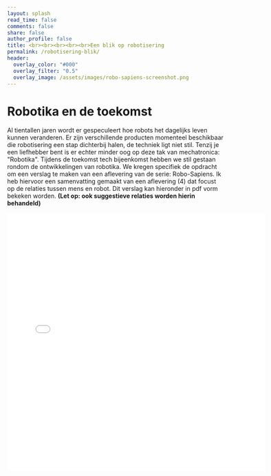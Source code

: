 ```yaml
---
layout: splash
read_time: false
comments: false
share: false
author_profile: false
title: <br><br><br><br><br>Een blik op robotisering
permalink: /robotisering-blik/
header:
  overlay_color: "#000"
  overlay_filter: "0.5"
  overlay_image: /assets/images/robo-sapiens-screenshot.png
---
```


# Robotika en de toekomst

Al tientallen jaren wordt er gespeculeert hoe robots het dagelijks leven kunnen veranderen. Er zijn verschillende producten momenteel beschikbaar die robotisering een stap dichterbij halen, de techniek ligt niet stil. 
Tenzij je een liefhebber bent is er echter minder oog op deze tak van mechatronica: "Robotika".
Tijdens de toekomst tech bijeenkomst hebben we stil gestaan rondom de ontwikkelingen van robotika.
We kregen specifiek de opdracht om een verslag te maken van een aflevering van de serie: Robo-Sapiens.
Ik heb hiervoor een samenvatting gemaakt van een aflevering \(4) dat focust op de relaties tussen mens en robot.
Dit verslag kan hieronder in pdf vorm bekeken worden. __(Let op: ook suggestieve relaties worden hierin behandeld)__

<embed src="../assets/pdf/Robo-Sapiens-Aflevering-4-Relaties-V2.pdf" width="600px" height="600px" type="application/pdf">